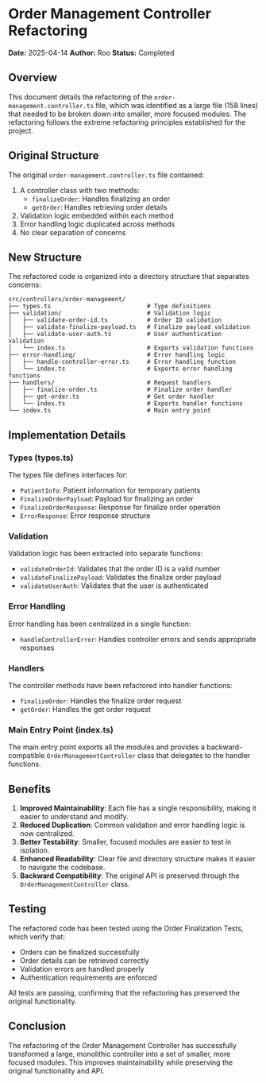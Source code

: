 # Order Management Controller Refactoring

**Date:** 2025-04-14
**Author:** Roo
**Status:** Completed

## Overview

This document details the refactoring of the `order-management.controller.ts` file, which was identified as a large file (158 lines) that needed to be broken down into smaller, more focused modules. The refactoring follows the extreme refactoring principles established for the project.

## Original Structure

The original `order-management.controller.ts` file contained:

1. A controller class with two methods:
   - `finalizeOrder`: Handles finalizing an order
   - `getOrder`: Handles retrieving order details
2. Validation logic embedded within each method
3. Error handling logic duplicated across methods
4. No clear separation of concerns

## New Structure

The refactored code is organized into a directory structure that separates concerns:

```
src/controllers/order-management/
├── types.ts                           # Type definitions
├── validation/                        # Validation logic
│   ├── validate-order-id.ts           # Order ID validation
│   ├── validate-finalize-payload.ts   # Finalize payload validation
│   ├── validate-user-auth.ts          # User authentication validation
│   └── index.ts                       # Exports validation functions
├── error-handling/                    # Error handling logic
│   ├── handle-controller-error.ts     # Error handling function
│   └── index.ts                       # Exports error handling functions
├── handlers/                          # Request handlers
│   ├── finalize-order.ts              # Finalize order handler
│   ├── get-order.ts                   # Get order handler
│   └── index.ts                       # Exports handler functions
└── index.ts                           # Main entry point
```

## Implementation Details

### Types (types.ts)

The types file defines interfaces for:
- `PatientInfo`: Patient information for temporary patients
- `FinalizeOrderPayload`: Payload for finalizing an order
- `FinalizeOrderResponse`: Response for finalize order operation
- `ErrorResponse`: Error response structure

### Validation

Validation logic has been extracted into separate functions:
- `validateOrderId`: Validates that the order ID is a valid number
- `validateFinalizePayload`: Validates the finalize order payload
- `validateUserAuth`: Validates that the user is authenticated

### Error Handling

Error handling has been centralized in a single function:
- `handleControllerError`: Handles controller errors and sends appropriate responses

### Handlers

The controller methods have been refactored into handler functions:
- `finalizeOrder`: Handles the finalize order request
- `getOrder`: Handles the get order request

### Main Entry Point (index.ts)

The main entry point exports all the modules and provides a backward-compatible `OrderManagementController` class that delegates to the handler functions.

## Benefits

1. **Improved Maintainability**: Each file has a single responsibility, making it easier to understand and modify.
2. **Reduced Duplication**: Common validation and error handling logic is now centralized.
3. **Better Testability**: Smaller, focused modules are easier to test in isolation.
4. **Enhanced Readability**: Clear file and directory structure makes it easier to navigate the codebase.
5. **Backward Compatibility**: The original API is preserved through the `OrderManagementController` class.

## Testing

The refactored code has been tested using the Order Finalization Tests, which verify that:
- Orders can be finalized successfully
- Order details can be retrieved correctly
- Validation errors are handled properly
- Authentication requirements are enforced

All tests are passing, confirming that the refactoring has preserved the original functionality.

## Conclusion

The refactoring of the Order Management Controller has successfully transformed a large, monolithic controller into a set of smaller, more focused modules. This improves maintainability while preserving the original functionality and API.